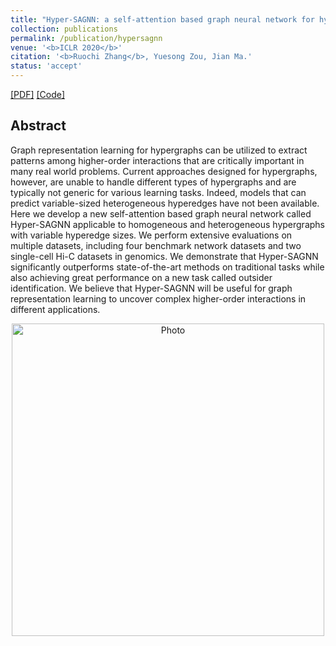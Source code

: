 ```yaml
---
title: "Hyper-SAGNN: a self-attention based graph neural network for hypergraphs"
collection: publications
permalink: /publication/hypersagnn
venue: '<b>ICLR 2020</b>'
citation: '<b>Ruochi Zhang</b>, Yuesong Zou, Jian Ma.'
status: 'accept'
---  
```

[[PDF]](https://arxiv.org/pdf/1911.02613.pdf) [[Code]](https://drive.google.com/drive/folders/1kIOc4SlAJllUJsrr2OnZ4izIQIw2JexU)


## Abstract
Graph representation learning for hypergraphs can be utilized to extract patterns among higher-order interactions that are critically important in many real world problems. Current approaches designed for hypergraphs, however, are unable to handle different types of hypergraphs and are typically not generic for various learning tasks. Indeed, models that can predict variable-sized heterogeneous hyperedges have not been available. Here we develop a new self-attention based graph neural network called Hyper-SAGNN applicable to homogeneous and heterogeneous hypergraphs with variable hyperedge sizes. We perform extensive evaluations on multiple datasets, including four benchmark network datasets and two single-cell Hi-C datasets in genomics. We demonstrate that Hyper-SAGNN significantly outperforms state-of-the-art methods on traditional tasks while also achieving great performance on a new task called outsider identification. We believe that Hyper-SAGNN will be useful for graph representation learning to uncover complex higher-order interactions in different applications. 
<p align="center">
  <img src="https://ruochiz.github.io/images/hyper_network.png?raw=true" alt="Photo" style="width: 500px;"/> 
</p>